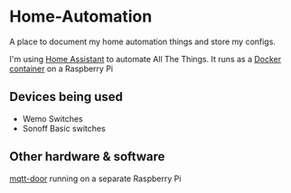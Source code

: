 # Home-Automation

A place to document my home automation things and store my configs.

I'm using [Home Assistant](https://www.home-assistant.io/) to automate All The Things. It runs as a [Docker container](https://hub.docker.com/r/homeassistant/home-assistant/) on a Raspberry Pi

## Devices being used
- Wemo Switches
- Sonoff Basic switches

## Other hardware & software
[mqtt-door](https://github.com/shmick/mqtt-door/) running on a separate Raspberry Pi 
